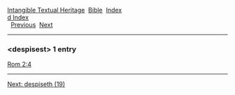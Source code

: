 [Intangible Textual Heritage](../../index)  [Bible](../index) 
[Index](index)   
[d Index](_d_)  
  [Previous](c03069)  [Next](c03071) 

------------------------------------------------------------------------

### &lt;despisest&gt; 1 entry

[Rom 2:4](../kjv/rom002.htm#004)  

------------------------------------------------------------------------

[Next: despiseth (19)](c03071)
